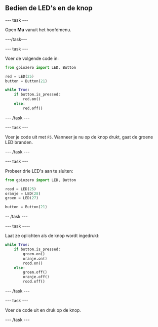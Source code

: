 ## Bedien de LED's en de knop

--- task ---

Open **Mu** vanuit het hoofdmenu.

---/task---

--- task ---

Voer de volgende code in:

```python
from gpiozero import LED, Button

red = LED(25)
button = Button(21)

while True:
    if button.is_pressed:
        red.on()
    else:
        red.off()
```

--- /task ---

--- task ---

Voer je code uit met `F5`. Wanneer je nu op de knop drukt, gaat de groene LED branden.

--- /task ---

--- task ---

Probeer drie LED's aan te sluiten:

```python
from gpiozero import LED, Button

rood = LED(25)
oranje = LED(28)
groen = LED(27)

button = Button(21)
```

-- /task ---

--- task ----

Laat ze oplichten als de knop wordt ingedrukt:

```python
while True:
    if button.is_pressed:
        groen.on()
        oranje.on()
        rood.on()
    else:
        groen.off()
        oranje.off()
        rood.off()
```

--- /task ---

--- task ---

Voer de code uit en druk op de knop.

--- /task ---